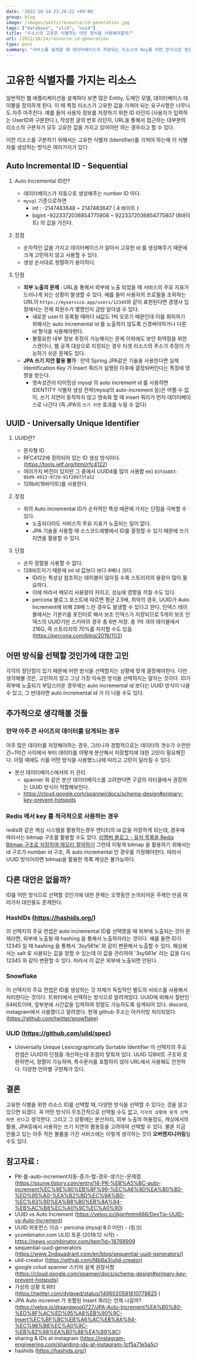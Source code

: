```yaml
---
date: '2022-10-14 23:26:22 +09:00'
group: blog
image: /images/posts/resource/id-generation.jpg
tags: ["database", "ulid", "uuid"]
title: "리소스의 고유한 식별자는 어떤 형식을 사용해야할까?"
url: /2022/10/14/resource-id-generation
type: post
summary: "서비스를 설계할 때 데이터베이스의 저장되는 리소스의 Key를 어떤 방식으로 생성해야하는지에 대한 고민을 정리해보았다. 찾아보면서 알게된 것이지만 생각보다 고려할 점이 많았다."
---
```


# 고유한 식별자를 가지는 리소스 

일반적인 웹 애플리케이션을 설계하다 보면 많은 Entity, 도메인 모델, 데이터베이스 테이블을 정의하게 된다. 이 때 특정 리소스가 고유한 값을 가져야 되는 요구사항은 
너무나도 자주 마주친다. 예를 들어 사용자 정보를 저장하기 위한 ID 라던지 (사용자가 입력하는 UserID와 구분한다.), 작성한 글의 번호 라던지, URL을 통해서 접근하는 대부분의 리소스의 구분자가 모두 
고유한 값을 가지고 있어야만 하는 경우라고 할 수 있다. 

이런 리소스를 구분하기 위해서는 고유한 식별자 (Identifier)를 가져야 하는에 이 식별자를 생성하는 방식은 여러가지가 있다. 

## Auto Incremental ID - Sequential

1. Auto Incremental ID란? 
   - 데이터베이스가 자동으로 생성해주는 number ID 이다. 
   - `mysql` 기준으로하면
     - int : -2147483648 ~ 2147483647 ( 4 바이트 )
     - bigint -9223372036854775808 ~ 9223372036854775807 (8바이트) 의 값을 가진다. 

2. 장점
   - 순차적인 값을 가지고 데이터베이스가 알아서 고유한 id 를 생성해주기 때문에 크게 고민하지 않고 사용할 수 있다.
   - 생성 순서대로 정렬하기 용이하다.

3. 단점
   * **외부 노출의 문제** : URL을 통해서 외부에 노출 되었을 때 서비스의 주요 지표가 드러나게 되는 상황이 발생할 수 있다. 
     예를 들어 사용자의 프로필을 조회하는 URL이 `https://myservice.app/users/12345`와 같이 표현된다면 경쟁사 입장에서는 전체 회원수가 몇명인지 금방 알아낼 수 있다.
     - 새로운 user가 등록될 때마다 id값도 1씩 오르기 때문인데 이를 회피하기 위해서는 auto incremental id 를 노출하지 않도록 신경써야하거나 다른 id 형식을 사용해야한다.
     - 불필요한 내부 정보 추정이 가능해지는 문제 이외에도 보안 취약점을 위한 스캔이나, 웹 공격 대상으로 지정되는 경우 타겟 리소스의 주소가 추정이 가능하기 쉬운 문제도 있다.
   * **JPA 쓰기 지연 활용 불가** : 만약 Spring JPA같은 기술을 사용한다면 실제 Identification Key 가 Insert 쿼리가 실행된 이후에 결정되버린다는 특징에 영향을 받는다.
     - 영속성관리 타이밍상 mysql 의 auto increment id 를 사용하면 IDENTITY 식별자 생성 전략(mysql의 auto-increment 등)은 어쩔 수 없이,
       쓰기 지연이 동작하지 않고 영속화 할 때 insert 쿼리가 먼저 데이터베이스로 나간다 (즉 JPA의 `쓰기 지연` 효과를 누릴 수 없다)

## UUID - Universally Unique Identifier

1. UUID란?
   - 문자형 ID
   - RFC4122에 정의되어 있는 ID 생성 방식이다.(https://tools.ietf.org/html/rfc4122)
   - 여러가지 버전이 있지만 그 중에서 UUID4를 많이 사용함 ex) `83fda883-86d9-4913-9729-91f20973fa52`
   - 128bit(16바이트)를 사용한다.

2. 장점 
   - 위의 Auto incremental ID가 순차적인 특성 때문에 가지는 단점을 극복할 수 있다.
     - 노출되더라도 서비스의 주요 지표가 노출되는 일이 없다.
     - JPA 기술을 사용할 때 소스코드레벨에서 ID를 결정할 수 있기 때문에 쓰기 지연을 활용할 수 있다.

3. 단점
   - 순차 정렬을 사용할 수 없다.
   - 128비트이기 때문에 int id 값보다 보다 4배나 크다. 
     - ID라는 특성상 참조하는 테이블이 많아질 수록 스토리지의 용량이 많이 필요하다. 
     - 이에 따라서 메모리 사용량이 커지고, 성능에 영향을 끼칠 수도 있다.
     - percona 블로그 포스트에 따르면 평균 2.5배, 최악의 경우, UUID가 Auto Increment에 비해 28배 느린 경우도 발생할 수 있다고 한다.
       인덱스 테이블에서는 기본키를 포인터로 해서 보조 인덱스가 저장되므로 5개의 보조 인덱스의 UUID기반 스키마의 경우
       총 6번 저장. 총 1억 개의 테이블에서 216G, 즉 스토리지의 70%를 차지할 수도 있음 (https://percona.com/blog/2019/11/2)

## 어떤 방식을 선택할 것인가에 대한 고민

각각의 장단점이 있기 때문에 어떤 방식을 선택할지는 상황에 맞게 결정해야한다. 다만 생각해볼 것은, 고민하지 않고 그냥 가장 익숙한 방식을 선택하지는 말자는 것이다.
ID가 외부에 노출되기 부담스러운 경우에는 auto incremental id 보다는 UUID 방식이 나을 수 있고, 그 반대라면 auto incremental id 가 더 나을 수도 있다.

## 추가적으로 생각해볼 것들

### 만약 아주 큰 사이즈의 데이터를 담게되는 경우

아주 많은 데이터를 저장해야하는 경우, 그러니까 경험적으로는 데이터의 갯수가 수천만건~1억건 사이에서 부터 데이터를 어떻게 분산해서 저장할지에 대한 고민이 필요해진다.
이럴 때에도 키를 어떤 방식을 사용했느냐에 따라고 고민이 달라질 수 있다. 

* 분산 데이터베이스에서의 키 관리 
  - spanner 와 같은 분산 데이터베이스를 고려한다면 구글의 아티클에서 권장하는 UUID 방식이 적합해보인다.
  - https://cloud.google.com/spanner/docs/schema-design#primary-key-prevent-hotspots

### Redis 에서 key 를 적극적으로 사용하는 경우 

redis와 같은 캐싱 시스템을 활용하는경우 엔티티의 id 값을 저장하게 되는데, 경우에 따라서는 bitmap 구조를 활용할 수도 있다. [리멤버 블로그 - 유저 목록을 Redis Bitmap 구조로 저장하여 메모리 절약하기](https://blog.dramancompany.com/2022/10/%EC%9C%A0%EC%A0%80-%EB%AA%A9%EB%A1%9D%EC%9D%84-redis-bitmap-%EA%B5%AC%EC%A1%B0%EB%A1%9C-%EC%A0%80%EC%9E%A5%ED%95%98%EC%97%AC-%EB%A9%94%EB%AA%A8%EB%A6%AC-%EC%A0%88%EC%95%BD%ED%95%98%EA%B8%B0/)
그런데 이렇게 bitmap 을 활용하기 위해서는 id 구조가 number id 구조, 즉 auto incremental 인 경우를 가정해야한다. 따라서 UUID 방식이라면 bitmap을 활용한 목록 캐싱은 불가능하다.

## 다른 대안은 없을까?

ID를 어떤 방식으로 선택할 것인가에 대한 문제는 오랫동안 논의되어온 주제인 만큼 여러가지 대안들도 존재한다. 

### HashIDs (https://hashids.org/)

이 선택지의 주요 컨셉은 auto incremental ID를 선택했을 때 외부에 노출되는 것이 문제라면, 외부에 노출될 때 hashing 을 통해서 노출하자라는 것이다. 
예를 들면 ID가 12345 일 때 hashing 을 통해서 '3sy561e' 와 같이 변환해서 노출할 수 있다. 해싱에서는 salt 로 사용되는 값을 정할 수 있는데 
이 값을 관리하여 '3sy561e' 라는 값을 다시 12345 와 같이 변환할 수 있다. 따라서 이 값은 외부에 노출되면 안된다.

### Snowflake  

이 선택지의 주요 컨셉은 ID를 생성하는 것 자체가 독립적인 별도의 서비스를 사용해서 처리한다는 것이다. 트위터에서 선택하는 방식으로 알려져있다.
UUID에 비해서 절반인 64비트이며, 앞부분에 시간값을 입력하여 정렬도 가능하도록 설계되어 있다. discord, instagram에서 사용했다고 알려졌다. 
현재 github 주소는 아카이빙 처리되었다. (https://github.com/twitter/snowflake)

### ULID (https://github.com/ulid/spec) 

* Universally Unique Lexicographically Sortable Identifier
이 선택지의 주요 컨셉은 UUID의 단점을 개선하는데 초점이 맞춰져 있다. UUID 128비트 구조와 호환하면서, 정렬이 가능하며, 특수문자를 포함하지 않아 URL에서 사용해도 안전하다.
다양한 언어별 구현체가 있다. 

## 결론

고유한 식별을 위한 리소스 ID를 선택할 때, 다양한 방식을 선택할 수 있다는 것을 알고 있으면 되겠다. 꼭 어떤 방식이 무조건적으로 선택될 수도 없고, 
`각각의 상황에 맞게 선택하면 된다`고 생각한다. 그리고 그 상황에는 분산처리, 외부 노출의 허용정도, 캐싱에서의 활용, JPA등에서 사용하는 쓰기 지연의 활용등을 고려하여 선택할 수 있다.
물론 지금 만들고 있는 아주 작은 볼륨을 가진 서비스에는 이렇게 생각하는 것이 **오버엔지니어링**일 수도 있다. 


## 참고자료 :

- PK-를-auto-increment자동-증가-할-경우-생기는-문제점 (https://ssunw.tistory.com/entry/14-PK-%EB%A5%BC-auto-increment%EC%9E%90%EB%8F%99-%EC%A6%9D%EA%B0%80-%ED%95%A0-%EA%B2%BD%EC%9A%B0-%EC%83%9D%EA%B8%B0%EB%8A%94-%EB%AC%B8%EC%A0%9C%EC%A0%90)
- UUID vs Auto Increment (https://velog.io/@qnfmtm666/DevTip-UUID-vs-Auto-Increment)
- UUID 퍼포먼스 이슈 - percona (mysql 8.0 미만) - (링크)
- ycombinator.com ULID 토론  (2018.12 시작) - https://news.ycombinator.com/item?id=18768909
- sequential-uuid-generators (https://www.2ndquadrant.com/en/blog/sequential-uuid-generators/)
- ulid-creator (https://github.com/f4b6a3/ulid-creator)
- google colud spanner 스키마 설계 권장사항 (https://cloud.google.com/spanner/docs/schema-design#primary-key-prevent-hotspots)
- 가상의 상황 트위터 (https://twitter.com/dylayed/status/1496020581610778625 )
- JPA Auto incremet 가 포함된 Insert 쿼리는 언제 나갈까? (https://velog.io/@sangwoo0727/JPA-Auto-Increment%EA%B0%80-%ED%8F%AC%ED%95%A8%EB%90%9C-Insert%EC%BF%BC%EB%A6%AC%EB%8A%94-%EC%96%B8%EC%A0%9C-%EB%82%98%EA%B0%88%EA%B9%8C) 
- sharing & IDs at instagram (https://instagram-engineering.com/sharding-ids-at-instagram-1cf5a71e5a5c)
- hashids (https://hashids.org/)